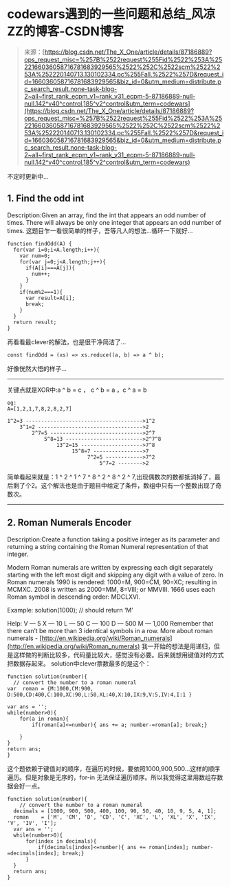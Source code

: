 <!--yml
category: codewars
date: 2022-08-13 11:36:28
-->

# codewars遇到的一些问题和总结_风凉ZZ的博客-CSDN博客

> 来源：[https://blog.csdn.net/The_X_One/article/details/87186889?ops_request_misc=%257B%2522request%255Fid%2522%253A%2522166036058716781683929565%2522%252C%2522scm%2522%253A%252220140713.130102334.pc%255Fall.%2522%257D&request_id=166036058716781683929565&biz_id=0&utm_medium=distribute.pc_search_result.none-task-blog-2~all~first_rank_ecpm_v1~rank_v31_ecpm-5-87186889-null-null.142^v40^control,185^v2^control&utm_term=codewars](https://blog.csdn.net/The_X_One/article/details/87186889?ops_request_misc=%257B%2522request%255Fid%2522%253A%2522166036058716781683929565%2522%252C%2522scm%2522%253A%252220140713.130102334.pc%255Fall.%2522%257D&request_id=166036058716781683929565&biz_id=0&utm_medium=distribute.pc_search_result.none-task-blog-2~all~first_rank_ecpm_v1~rank_v31_ecpm-5-87186889-null-null.142^v40^control,185^v2^control&utm_term=codewars)

不定时更新中…

## 1\. Find the odd int

Description:Given an array, find the int that appears an odd number of times.
There will always be only one integer that appears an odd number of times.
这题目乍一看很简单的样子，吾等凡人的想法…循环一下就好…

```
function findOdd(A) {
  for(var i=0;i<A.length;i++){
    var num=0;
    for(var j=0;j<A.length;j++){
      if(A[i]===A[j]){
        num++;
      }
    }
    if(num%2===1){
      var result=A[i];
      break;
    }
  }
  return result;
} 
```

再看看最clever的解法，也是很干净简洁了…

```
const findOdd = (xs) => xs.reduce((a, b) => a ^ b); 
```

好像恍然大悟的样子…

* * *

关键点就是XOR中:a ^ b = c ， c ^ b = a ，c ^ a = b

```
eg:
A=[1,2,1,7,8,2,8,2,7]

1^2=3 -------------------------------------->1^2
    3^1=2 ---------------------------------->2
        2^7=5 ------------------------------>2^7
            5^8=13 ------------------------->2^7^8
                13^2=15 -------------------->7^8
                     15^8=7 ---------------->7
                          7^2=5 ------------>7^2
                              5^7=2 -------->2 
```

简单看起来就是：1 ^ 2 ^ 1 ^ 7 ^ 8 ^ 2 ^ 8 ^ 2 ^ 7,出现偶数次的数都抵消掉了，最后剩了个2。这个解法也是由于题目中给定了条件，数组中只有一个整数出现了奇数次。

* * *

## 2\. Roman Numerals Encoder

Description:Create a function taking a positive integer as its parameter and returning a string containing the Roman Numeral representation of that integer.

Modern Roman numerals are written by expressing each digit separately starting with the left most digit and skipping any digit with a value of zero. In Roman numerals 1990 is rendered: 1000=M, 900=CM, 90=XC; resulting in MCMXC. 2008 is written as 2000=MM, 8=VIII; or MMVIII. 1666 uses each Roman symbol in descending order: MDCLXVI.

Example:
solution(1000); // should return ‘M’

Help:
V — 5
X — 10
L — 50
C — 100
D — 500
M — 1,000
Remember that there can’t be more than 3 identical symbols in a row.
More about roman numerals - [http://en.wikipedia.org/wiki/Roman_numerals](http://en.wikipedia.org/wiki/Roman_numerals)
我一开始的想法是用递归，但是这样做的判断比较多，代码量比较大，感觉没有必要。后来就想用键值对的方式把数据存起来。
solution中clever票数最多的是这个：

```
function solution(number){
  // convert the number to a roman numeral
var  roman = {M:1000,CM:900, D:500,CD:400,C:100,XC:90,L:50,XL:40,X:10,IX:9,V:5,IV:4,I:1 }

var ans = '';
while(number>0){
    for(a in roman){ 
        if(roman[a]<=number){ ans += a; number-=roman[a]; break;}

    }
}
return ans;
} 
```

这个题依赖于键值对的顺序，在遍历的时候，要依照1000,900,500…这样的顺序遍历。但是对象是无序的，for-in 无法保证遍历顺序。所以我觉得这里用数组存数据会好一点。

```
function solution(number){
    // convert the number to a roman numeral
  decimals = [1000, 900, 500, 400, 100, 90, 50, 40, 10, 9, 5, 4, 1];
  roman    = ['M', 'CM', 'D', 'CD', 'C', 'XC', 'L', 'XL', 'X', 'IX', 'V', 'IV', 'I'];
  var ans = '';
  while(number>0){
      for(index in decimals){ 
          if(decimals[index]<=number){ ans += roman[index]; number-=decimals[index]; break;}
      }
  }
  return ans;
} 
```
